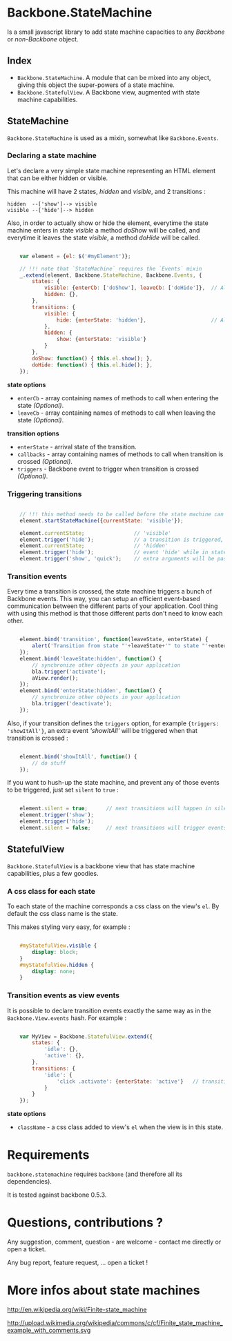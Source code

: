 Backbone.StateMachine
=======================

Is a small javascript library to add state machine capacities to any *Backbone* or *non-Backbone* object.


Index
-------
    
- ``Backbone.StateMachine``. A module that can be mixed into any object, giving this object the super-powers of a state machine.
- ``Backbone.StatefulView``. A Backbone view, augmented with state machine capabilities. 


StateMachine
--------------

`Backbone.StateMachine` is used as a mixin, somewhat like `Backbone.Events`.


### Declaring a state machine ###########

Let's declare a very simple state machine representing an HTML element that can be either hidden or visible.

This machine will have 2 states, *hidden* and *visible*, and 2 transitions :

    hidden  --['show']--> visible
    visible --['hide']--> hidden

Also, in order to actually show or hide the element, everytime the state machine enters in state *visible* a method *doShow* will be called, and everytime it leaves the state *visible*, a method *doHide* will be called.

```javascript

    var element = {el: $('#myElement')};

    // !!! note that `StateMachine` requires the `Events` mixin
    _.extend(element, Backbone.StateMachine, Backbone.Events, {
        states: {
            visible: {enterCb: ['doShow'], leaveCb: ['doHide']},  // All options see: 'state options'
            hidden: {},
        },
        transitions: {
            visible: {
                hide: {enterState: 'hidden'},                     // All options see: 'transition options'
            },
            hidden: {
                show: {enterState: 'visible'}
            }
        },
        doShow: function() { this.el.show(); },
        doHide: function() { this.el.hide(); },
    });
```

**state options**

- `enterCb` - array containing names of methods to call when entering the state _(Optional)_.
- `leaveCb` - array containing names of methods to call when leaving the state _(Optional)_.

**transition options**

- `enterState` - arrival state of the transition.
- `callbacks` - array containing names of methods to call when transition is crossed _(Optional)_.
- `triggers` - Backbone event to trigger when transition is crossed _(Optional)_. 


### Triggering transitions ###########

```javascript

    // !!! this method needs to be called before the state machine can be used
    element.startStateMachine({currentState: 'visible'});

    element.currentState;                // 'visible'
    element.trigger('hide');             // a transition is triggered, the element should disappear
    element.currentState;                // 'hidden'
    element.trigger('hide');             // event 'hide' while in state 'hidden' -> no transition
    element.trigger('show', 'quick');    // extra arguments will be passed to the callbacks
```


### Transition events ###########

Every time a transition is crossed, the state machine triggers a bunch of Backbone events. This way, you can setup an efficient event-based communication between the different parts of your application. Cool thing with using this method is that those different parts don't need to know each other.

```javascript

    element.bind('transition', function(leaveState, enterState) {
        alert('Transition from state "'+leaveState+'" to state "'+enterState+'"');
    });
    element.bind('leaveState:hidden', function() {
        // synchronize other objects in your application
        bla.trigger('activate');
        aView.render();
    });
    element.bind('enterState:hidden', function() {
        // synchronize other objects in your application
        bla.trigger('deactivate');
    });
```

Also, if your transition defines the `triggers` option, for example `{triggers: 'showItAll'}`, an extra event *'showItAll'* will be triggered when that transition is crossed :

```javascript

    element.bind('showItAll', function() {
        // do stuff
    });
```

If you want to hush-up the state machine, and prevent any of those events to be triggered, just set `silent` to `true` :

```javascript

    element.silent = true;      // next transitions will happen in silence
    element.trigger('show');
    element.trigger('hide');
    element.silent = false;     // next transitions will trigger events as described above
```


StatefulView
----------------

`Backbone.StatefulView` is a backbone view that has state machine capabilities, plus a few goodies.


### A css class for each state ################

To each state of the machine corresponds a css class on the view's `el`. By default the css class name is the state.

This makes styling very easy, for example :

```css

    #myStatefulView.visible {
        display: block;
    }
    #myStatefulView.hidden {
        display: none;
    }
```


### Transition events as view events ################

It is possible to declare transition events exactly the same way as in the `Backbone.View.events` hash. For example :

```javascript

    var MyView = Backbone.StatefulView.extend({
        states: {
            'idle': {},
            'active': {},
        },
        transitions: {
            'idle': {
                'click .activate': {enterState: 'active'}   // transition will occur when clicking on '.activate'
            }
        }
    });
```


**state options**

- `className` - a css class added to view's `el` when the view is in this state.


Requirements
=============

``backbone.statemachine`` requires ``backbone`` (and therefore all its dependencies).

It is tested against backbone 0.5.3.


Questions, contributions ?
==============================

Any suggestion, comment, question - are welcome - contact me directly or open a ticket.

Any bug report, feature request, ... open a ticket !


More infos about state machines
================================

http://en.wikipedia.org/wiki/Finite-state_machine

http://upload.wikimedia.org/wikipedia/commons/c/cf/Finite_state_machine_example_with_comments.svg
